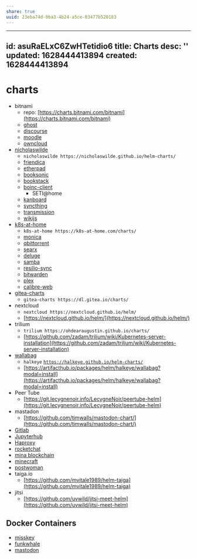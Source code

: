 ```yaml
---
share: true
uuid: 23eba74d-0ba3-4b24-a5ce-83477b520183
---
```

---
id: asuRaELxC6ZwHTetidio6
title: Charts
desc: ''
updated: 1628444413894
created: 1628444413894
---
# charts
*   bitnami
    *   repo: [https://charts.bitnami.com/bitnami](https://charts.bitnami.com/bitnami)
    *   [ghost](https://artifacthub.io/packages/helm/bitnami/ghost)
    *   [discourse](https://artifacthub.io/packages/helm/bitnami/discourse)
    *   [moodle](https://artifacthub.io/packages/helm/bitnami/moodle)
    *   [owncloud](https://artifacthub.io/packages/helm/bitnami/owncloud)
*   [nicholaswilde](https://artifacthub.io/packages/search?page=1&verified_publisher=true&user=nicholaswilde)
    *   `nicholaswilde https://nicholaswilde.github.io/helm-charts/`
    *   [friendica](https://artifacthub.io/packages/helm/nicholaswilde/friendica)
    *   [etherpad](https://artifacthub.io/packages/helm/nicholaswilde/etherpad)
    *   [booksonic](https://artifacthub.io/packages/helm/nicholaswilde/booksonic)
    *   [bookstack](https://artifacthub.io/packages/helm/nicholaswilde/bookstack)
    *   [boinc-client](https://artifacthub.io/packages/helm/nicholaswilde/boinc-client)
        *   SETI@home
    *   [kanboard](https://artifacthub.io/packages/helm/nicholaswilde/kanboard)
    *   [syncthing](https://artifacthub.io/packages/helm/nicholaswilde/syncthing)
    *   [transmission](https://artifacthub.io/packages/helm/nicholaswilde/transmission)
    *   [wikijs](https://artifacthub.io/packages/helm/nicholaswilde/wikijs)
*   [k8s-at-home](https://artifacthub.io/packages/search?page=1&org=k8s-at-home)
    *   `k8s-at-home https://k8s-at-home.com/charts/`
    *   [monica](https://artifacthub.io/packages/helm/k8s-at-home/monica)
    *   [qbittorrent](https://artifacthub.io/packages/helm/k8s-at-home/qbittorrent)
    *   [searx](https://artifacthub.io/packages/helm/k8s-at-home/searx)
    *   [deluge](https://artifacthub.io/packages/helm/k8s-at-home/deluge)
    *   [samba](https://artifacthub.io/packages/helm/k8s-at-home/samba)
    *   [resilio-sync](https://artifacthub.io/packages/helm/k8s-at-home/resilio-sync)
    *   [bitwarden](https://artifacthub.io/packages/helm/k8s-at-home/bitwardenrs)
    *   [plex](https://artifacthub.io/packages/helm/k8s-at-home/plex)
    *   [calibre-web](https://artifacthub.io/packages/helm/k8s-at-home/calibre-web)
*   [gitea-charts](https://gitea.com/gitea/helm-chart) 
    *   `gitea-charts https://dl.gitea.io/charts/`
*   nextcloud
    *   `nextcloud https://nextcloud.github.io/helm/`
    *   [https://nextcloud.github.io/helm/](https://nextcloud.github.io/helm/)
*   trilium
    *   `trilium https://ohdearaugustin.github.io/charts/`
    *   [https://github.com/zadam/trilium/wiki/Kubernetes-server-installation](https://github.com/zadam/trilium/wiki/Kubernetes-server-installation)
*   [wallabag](https://artifacthub.io/packages/helm/halkeye/wallabag)
    *   `halkeye` [`https://halkeye.github.io/helm-charts/`](https://halkeye.github.io/helm-charts/)
    *   [https://artifacthub.io/packages/helm/halkeye/wallabag?modal=install](https://artifacthub.io/packages/helm/halkeye/wallabag?modal=install)
*   Peer Tube
    *   [https://git.lecygnenoir.info/LecygneNoir/peertube-helm](https://git.lecygnenoir.info/LecygneNoir/peertube-helm)
*   mastadon
    *   [https://github.com/timwalls/mastodon-chart/](https://github.com/timwalls/mastodon-chart/)
*   [Gitlab](https://artifacthub.io/packages/helm/gitlab/gitlab)
*   [Jupyterhub](https://artifacthub.io/packages/helm/jupyterhub/jupyterhub)
*   [Haproxy](https://artifacthub.io/packages/helm/haproxy-ingress/haproxy-ingress)
*   [rocketchat](https://artifacthub.io/packages/helm/verwilst/rocketchat)
*   [mina blockchain](https://artifacthub.io/packages/helm/mina/block-producer)
*   [minecraft](https://artifacthub.io/packages/helm/minecraft-server-charts/minecraft)
*   [postwoman](https://artifacthub.io/packages/helm/deliveryhero/postwoman)
*   taiga.io
    *   [https://github.com/mvitale1989/helm-taiga](https://github.com/mvitale1989/helm-taiga)
*   jitsi
    *   [https://github.com/uvwild/jitsi-meet-helm](https://github.com/uvwild/jitsi-meet-helm)

Docker Containers
-----------------

*   [misskey](https://hub.docker.com/r/misskey/misskey)
*   [funkwhale](https://hub.docker.com/search?q=funkwhale&type=image)
*   [mastodon](https://hub.docker.com/r/tootsuite/mastodon)
